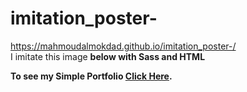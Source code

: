 # imitation_poster-
https://mahmoudalmokdad.github.io/imitation_poster-/
<br/>
I imitate this image <strong>below</string>  with Sass and HTML
<p>To see my Simple Portfolio <a href="http://mahmoudalmokdad.pythonanywhere.com">Click Here</a>.</p>

